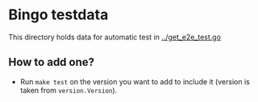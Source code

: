 # Bingo testdata

This directory holds data for automatic test in [../get_e2e_test.go](../get_e2e_test.go)

## How to add one?

* Run `make test` on the version you want to add to include it (version is taken from `version.Version`).